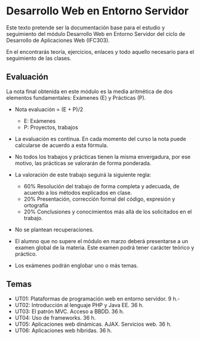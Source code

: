 # Desarrollo Web en Entorno Servidor

Este texto pretende ser la documentación base para el estudio y seguimiento del módulo Desarrollo Web en Entorno Servidor del ciclo de Desarrollo de Aplicaciones Web \(IFC303\).

En el encontrarás teoría, ejercicios, enlaces y todo aquello necesario para el seguimiento de las clases.

## Evaluación

La nota final obtenida en este módulo es la media aritmética de dos elementos fundamentales: Exámenes \(E\) y Prácticas \(P\).

* Nota evaluación = \(E + P\)/2
  * E: Exámenes
  * P: Proyectos, trabajos
* La evaluación es continua. En cada momento del curso la nota  puede calcularse de acuerdo a esta fórmula.
* No todos los trabajos y prácticas tienen la misma envergadura, por ese motivo, las prácticas se valorarán de forma ponderada.
* La valoración de este trabajo seguirá la siguiente regla:

  * 60% Resolución del trabajo de forma completa y adecuada, de acuerdo a los métodos explicados en clase.
  * 20% Presentación, corrección formal del código, expresión y ortografía
  * 20% Conclusiones y conocimientos más allá de los solicitados en el trabajo.

* No se plantean recuperaciones.

* El alumno que no supere el módulo en marzo deberá presentarse a un examen global de la materia. Este examen podrá tener carácter teórico y práctico.
* Los exámenes podrán englobar uno o más temas.

## Temas

* UT01: Plataformas de programación web en entorno servidor. 9 h.-
* UT02: Introducción al lenguaje PHP y Java EE. 36 h.
* UT03: El patrón MVC. Acceso a BBDD. 36 h.
* UT04: Uso de frameworks. 36 h.
* UT05: Aplicaciones web dinámicas. AJAX. Servicios web. 36 h.
* UT06: Aplicaciones web híbridas. 36 h.



